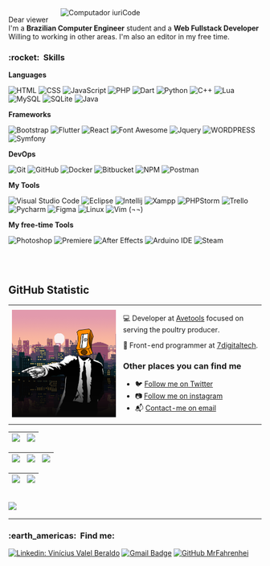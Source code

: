 <img src="https://raw.githubusercontent.com/MicaelliMedeiros/micaellimedeiros/master/image/computer-illustration.png" min-width="400px" max-width="400px" width="400px" align="right" alt="Computador iuriCode">

<p align="left"> 
  Dear viewer<br>
  I'm a <strong>Brazilian Computer Engineer</strong> student and a <strong>Web Fullstack Developer</strong><br>
  Willing to working in other areas.
  I'm also an editor in my free time.
</p>
<h3> :rocket: &nbsp;Skills </h3>

**Languages**

  ![HTML](https://img.shields.io/badge/-HTML5-333333?style=flat&logo=HTML5&logoColor=E34F26)
  ![CSS](https://img.shields.io/badge/-CSS-333333?style=flat&logo=CSS3&logoColor=1572B6)
  ![JavaScript](https://img.shields.io/badge/-JavaScript-333333?style=flat&logo=javascript)
  ![PHP](https://img.shields.io/badge/PHP-333333?style=flat&logo=php&logoColor=777BB4)
  ![Dart](https://img.shields.io/badge/Dart-333333?style=flat&logo=dart&logoColor=0175C2)
  ![Python](https://img.shields.io/badge/Python-333333?style=flat&logo=python&logoColor=3776AB)
  ![C++](https://img.shields.io/badge/-C++-333333?style=flat&logo=C%2B%2B&logoColor=00599C) 
  ![Lua](https://img.shields.io/badge/Lua-333333?style=flat&logo=lua&logoColor=1572B6)
  ![MySQL](https://img.shields.io/badge/-MySQL-333333?style=flat&logo=mysql&logoColor=005C84)
  ![SQLite](https://img.shields.io/badge/-SQLITE-333333?style=flat&logo=sqlite&logoColor=07405E)
  ![Java](https://img.shields.io/badge/-Java-333333?style=flat&logo=java&logoColor=ED8B00)
  
**Frameworks**

  ![Bootstrap](https://img.shields.io/badge/Bootstrap-333333?style=flat&logo=bootstrap&logoColor=563D7C)
  ![Flutter](https://img.shields.io/badge/-Flutter-333333?style=flat&logo=Flutter&logoColor=02569B)
  ![React](https://img.shields.io/badge/React-333333?style=flat&logo=react&logoColor=61DAFB)
  ![Font Awesome](https://img.shields.io/badge/Font_Awesome-333333?style=flat&logo=fontawesome&logoColor=339AF0)
  ![Jquery](https://img.shields.io/badge/jQuery-333333?style=flat&logo=jquery&logoColor=0769AD)
  ![WORDPRESS](https://img.shields.io/badge/WORDPRESS-333333?style=flat&logo=wordpress&logoColor=21759B)
  ![Symfony](https://img.shields.io/badge/Symfony-333333?style=flat&logo=Symfony&logoColor=000000)

**DevOps**

  ![Git](https://img.shields.io/badge/-Git-333333?style=flat&logo=git)
  ![GitHub](https://img.shields.io/badge/-GitHub-333333?style=flat&logo=github&logoColor=100000)
  ![Docker](https://img.shields.io/badge/-Docker-333333?style=flat&logo=docker&logoColor=2CA5E0)
  ![Bitbucket](https://img.shields.io/badge/Bitbucket-333333?style=flat&logo=bitbucket&logoColor=0747a6)
  ![NPM](https://img.shields.io/badge/npm-333333?style=flat&logo=npm&logoColor=CB3837)
  ![Postman](https://img.shields.io/badge/Postman-333333?style=flat&logo=Postman&logoColor=FF6C37)
  
**My Tools**

  ![Visual Studio Code](https://img.shields.io/badge/-Visual%20Studio%20Code-333333?style=flat&logo=visual-studio-code&logoColor=007ACC)
  ![Eclipse](https://img.shields.io/badge/-Eclipse-333333?style=flat&logo=eclipse-ide&logoColor=2C2255)
  ![Intellij](https://img.shields.io/badge/IntelliJ_IDEA-333333.svg?style=flat&logo=intellij-idea&logoColor=white)
  ![Xampp](https://img.shields.io/badge/-Xampp-333333?style=flat&logo=xampp&logoColor=F37623)
  ![PHPStorm](http://img.shields.io/badge/-PHPStorm-333333?style=flat&logo=phpstorm&logoColor=white)
  ![Trello](https://img.shields.io/badge/-Trello-333333?style=flat&logo=trello&logoColor=0052CC)
  ![Pycharm](https://img.shields.io/badge/PyCharm-333333.svg?&style=flat&logo=PyCharm&logoColor=white)
  ![Figma](https://img.shields.io/badge/-Figma-333333?style=flat&logo=figma&logoColor=F24E1E)
  ![Linux](https://img.shields.io/badge/Linux-333333?style=flat&logo=linux&logoColor=black)
  ![Vim](https://img.shields.io/badge/VIM-%2311AB00.svg?&style=flat&logo=vim&logoColor=white)
  (¬¬)

**My free-time Tools**

![Photoshop](https://img.shields.io/badge/Adobe-Photoshop-31A8FF?style=flat&logo=Adobe-Photoshop&logoColor=007ACC)
![Premiere](https://img.shields.io/badge/Adobe-Premiere-9999FF?style=flat&logo=Adobe-Premiere&logoColor=007ACC)
![After Effects](https://img.shields.io/badge/Adobe-After-CF96FD?style=flat&logo=Adobe-After&logoColor=007ACC)
![Arduino IDE](https://img.shields.io/badge/Arduino_IDE-00979D?style=flat&logo=arduino&logoColor=white)
![Steam](https://img.shields.io/badge/Steam-000000?style=flat&logo=steam&logoColor=white)

<br/>

<br>

## **GitHub Statistic**
<table border="0" cellspacing="0" cellpadding="0">
  <tr>
    <td style="border: 0";>
      <img width="400" src="https://github.com/MrFahrenhei/MrFahrenhei/blob/main/perfil.png" />
    </td>
    <td style="border: 0";>
      <p>
        💻 Developer at <a href="https://avetools.com.br/">Avetools<a/> focused on serving the poultry producer.
      </p>
      <p>
        🌙 Front-end programmer at <a href="https://7digitaltech.com.br/">7digitaltech</a>.
      </p>
      <h3>Other places you can find me</h3>
      <ul>
        <li>
          🐦 <a href="https://twitter.com/Die_Wotan">Follow me on Twitter</a>
        </li>
        <li>
          📷 <a href="https://www.instagram.com/marquis_cthulhu_styles/">Follow me on instagram</a>
        </li>
        <li>
          📬 <a href=mailto:viniciusvalleb@hotmail.com>Contact-me on email</a>
        </li>
      </ul>
    </td>
  </tr>
</table>

| ![](https://github-readme-stats.vercel.app/api?username=MrFahrenhei&show_icons=true&theme=dracula&include_all_commits=true&count_private=true) | ![](https://github-readme-stats.vercel.app/api/top-langs/?username=MrFahrenhei&layout=compact&langs_count=7&theme=dracula) |
| :-: | :-: |

| ![](http://github-profile-summary-cards.vercel.app/api/cards/stats?username=MrFahrenhei&theme=dracula) | ![](http://github-profile-summary-cards.vercel.app/api/cards/repos-per-language?username=MrFahrenhei&hide=Html&theme=dracula) | ![](http://github-profile-summary-cards.vercel.app/api/cards/most-commit-language?username=MrFahrenhei&theme=dracula) |
| :-: | :-: | :-: |

| ![](http://github-profile-summary-cards.vercel.app/api/cards/profile-details?username=MrFahrenhei&theme=dracula) | ![](https://github-readme-streak-stats.herokuapp.com/?user=MrFahrenhei&hide_border=true&date_format=M%20j%5B%2C%20Y%5D&background=2D3742&stroke=2D3742&ring=6bbbca&fire=6bbbca&currStreakNum=fff&sideNums=6bbbca&currStreakLabel=6bbbca&sideLabels=fff&dates=fff) |
| :-: | :-: |



<br>
<img src="https://img.shields.io/static/v1?label=Overview&message=Vinicius%20Valle%20Beraldo&color=f8efd4&style=for-the-badge&logo=GitHub">

<hr>
<h3> :earth_americas: &nbsp;Find me: </h3> 

[![Linkedin: Vinícius Valel Beraldo](https://img.shields.io/badge/-Vinicius%20Valle%20Beraldo-blue?style=flat-square&logo=Linkedin&logoColor=white&link=)](https://www.linkedin.com/in/vin%C3%ADcius-valle-beraldo-9b85a2208/)
[![Gmail Badge](https://img.shields.io/badge/-viniciusvalleb@hotmail.com-006bed?style=flat-square&logo=Gmail&logoColor=white&link=mailto:SEU-EMAIL)](mailto:viniciusvalleb@hotmail.com)
[![GitHub MrFahrenhei]( https://img.shields.io/github/followers/MrFahrenhei?label=follow&style=social)](https://github.com/MrFahrenhei)

